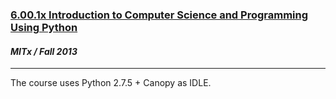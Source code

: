 <a href="https://www.edx.org/course/mitx/mitx-6-00-1x-introduction-computer-1122"><h3>6.00.1x Introduction to Computer Science and Programming Using Python</h3></a>
<h4><i> MITx / Fall 2013 </i></h4>
<hr>

<p>The course uses Python 2.7.5 + Canopy as IDLE.</p>

